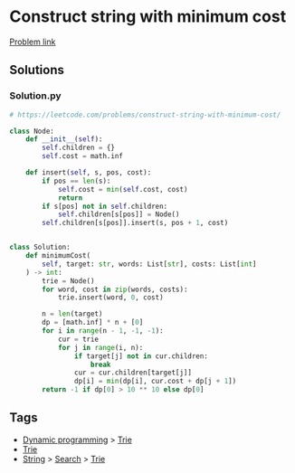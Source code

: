 # Construct string with minimum cost

[Problem link](https://leetcode.com/problems/construct-string-with-minimum-cost/)

## Solutions


### Solution.py
```py
# https://leetcode.com/problems/construct-string-with-minimum-cost/

class Node:
    def __init__(self):
        self.children = {}
        self.cost = math.inf

    def insert(self, s, pos, cost):
        if pos == len(s):
            self.cost = min(self.cost, cost)
            return
        if s[pos] not in self.children:
            self.children[s[pos]] = Node()
        self.children[s[pos]].insert(s, pos + 1, cost)


class Solution:
    def minimumCost(
        self, target: str, words: List[str], costs: List[int]
    ) -> int:
        trie = Node()
        for word, cost in zip(words, costs):
            trie.insert(word, 0, cost)

        n = len(target)
        dp = [math.inf] * n + [0]
        for i in range(n - 1, -1, -1):
            cur = trie
            for j in range(i, n):
                if target[j] not in cur.children:
                    break
                cur = cur.children[target[j]]
                dp[i] = min(dp[i], cur.cost + dp[j + 1])
        return -1 if dp[0] > 10 ** 10 else dp[0]
```
## Tags

* [Dynamic programming](/Collections/dynamic-programming.md#dynamic-programming) > [Trie](/Collections/dynamic-programming.md#trie)
* [Trie](/Collections/trie.md#trie)
* [String](/Collections/string.md#string) > [Search](/Collections/string.md#search) > [Trie](/Collections/string.md#trie)
